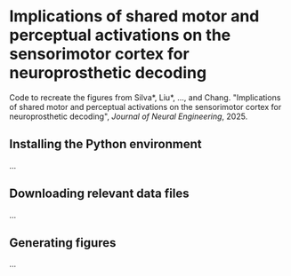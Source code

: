 # Implications of shared motor and perceptual activations on the sensorimotor cortex for neuroprosthetic decoding

Code to recreate the figures from Silva*, Liu*, ..., and Chang. "Implications of shared motor and perceptual activations on the sensorimotor cortex for neuroprosthetic decoding", _Journal of Neural Engineering_, 2025.

## Installing the Python environment
...

## Downloading relevant data files
...

## Generating figures
...